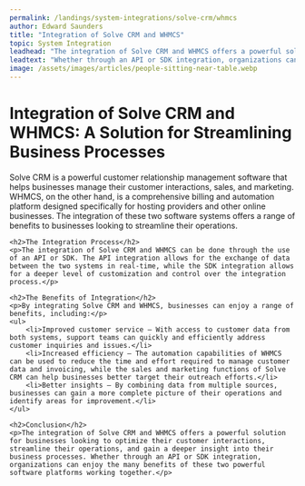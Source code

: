 ```yaml
---
permalink: /landings/system-integrations/solve-crm/whmcs
author: Edward Saunders
title: "Integration of Solve CRM and WHMCS"
topic: System Integration
leadhead: "The integration of Solve CRM and WHMCS offers a powerful solution for businesses looking to optimize their customer interactions, streamline their operations, and gain a deeper insight into their business processes"
leadtext: "Whether through an API or SDK integration, organizations can enjoy the many benefits of these two powerful software platforms working together."
image: /assets/images/articles/people-sitting-near-table.webp
---
```

<div class="arttext">	<h1>Integration of Solve CRM and WHMCS: A Solution for Streamlining Business Processes</h1>
	<p>Solve CRM is a powerful customer relationship management software that helps businesses manage their customer interactions, sales, and marketing. WHMCS, on the other hand, is a comprehensive billing and automation platform designed specifically for hosting providers and other online businesses. The integration of these two software systems offers a range of benefits to businesses looking to streamline their operations.</p>

	<h2>The Integration Process</h2>
	<p>The integration of Solve CRM and WHMCS can be done through the use of an API or SDK. The API integration allows for the exchange of data between the two systems in real-time, while the SDK integration allows for a deeper level of customization and control over the integration process.</p>

	<h2>The Benefits of Integration</h2>
	<p>By integrating Solve CRM and WHMCS, businesses can enjoy a range of benefits, including:</p>
	<ul>
		<li>Improved customer service – With access to customer data from both systems, support teams can quickly and efficiently address customer inquiries and issues.</li>
		<li>Increased efficiency – The automation capabilities of WHMCS can be used to reduce the time and effort required to manage customer data and invoicing, while the sales and marketing functions of Solve CRM can help businesses better target their outreach efforts.</li>
		<li>Better insights – By combining data from multiple sources, businesses can gain a more complete picture of their operations and identify areas for improvement.</li>
	</ul>

	<h2>Conclusion</h2>
	<p>The integration of Solve CRM and WHMCS offers a powerful solution for businesses looking to optimize their customer interactions, streamline their operations, and gain a deeper insight into their business processes. Whether through an API or SDK integration, organizations can enjoy the many benefits of these two powerful software platforms working together.</p>
</div>